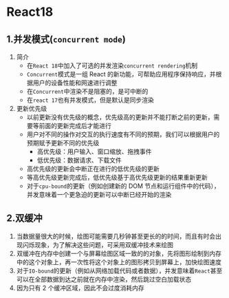 # React18

## 1.并发模式(`concurrent mode`)

1. 简介
   - 在`React 18`中加入了可选的并发渲染`concurrent rendering`机制
   - `Concurrent`模式是一组 React 的新功能，可帮助应用程序保持响应，并根据用户的设备性能和网速进行调整
   - 在`Concurrent`中渲染不是阻塞的，是可中断的
   - 在`react 17`也有并发模式，但是默认是同步渲染
2. 更新优先级
   - 以前更新没有优先级的概念，优先级高的更新并不能打断之前的更新，需要等前面的更新完成后才能进行
   - 用户对不同的操作对交互的执行速度有不同的预期，我们可以根据用户的预期赋予更新不同的优先级
     - 高优先级：用户输入、窗口缩放、拖拽事件
     - 低优先级：数据请求、下载文件
   - 高优先级的更新会中断正在进行的低优先级的更新
   - 等高优先级更新完成后，低优先级基于高优先级更新的结果重新更新
   - 对于`cpu-bound`的更新（例如创建新的 DOM 节点和运行组件中的代码），并发意味着一个更急迫的更新可以中断已经开始的渲染

## 2.双缓冲

1. 当数据量很大的时候，绘图可能需要几秒钟甚至更长的的时间，而且有时会出现闪烁现象，为了解决这些问题，可采用双缓冲技术来绘图
2. 双缓冲在内存中创建一个与屏幕绘图区域一致的的对象，先将图形绘制到内存中的这个对象上，再一次性将这个对象上的图形拷贝到屏幕上，加快绘图速度
3. 对于`IO-bound`的更新（例如从网络加载代码或者数据），并发意味着`React`甚至可以在全部数据到达之前就在内存中渲染，然后跳过空白加载状态
4. 因为只有 2 个缓冲区域，因此不会过度消耗内存
